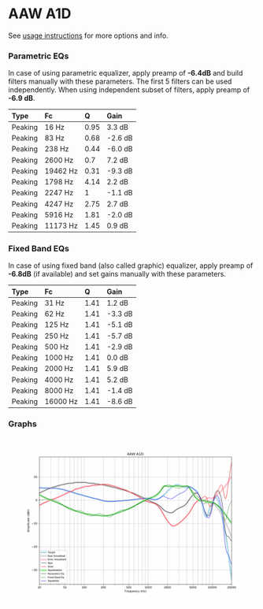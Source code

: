 # AAW A1D
See [usage instructions](https://github.com/jaakkopasanen/AutoEq#usage) for more options and info.

### Parametric EQs
In case of using parametric equalizer, apply preamp of **-6.4dB** and build filters manually
with these parameters. The first 5 filters can be used independently.
When using independent subset of filters, apply preamp of **-6.9 dB**.

| Type    | Fc       |    Q | Gain    |
|:--------|:---------|:-----|:--------|
| Peaking | 16 Hz    | 0.95 | 3.3 dB  |
| Peaking | 83 Hz    | 0.68 | -2.6 dB |
| Peaking | 238 Hz   | 0.44 | -6.0 dB |
| Peaking | 2600 Hz  | 0.7  | 7.2 dB  |
| Peaking | 19462 Hz | 0.31 | -9.3 dB |
| Peaking | 1798 Hz  | 4.14 | 2.2 dB  |
| Peaking | 2247 Hz  | 1    | -1.1 dB |
| Peaking | 4247 Hz  | 2.75 | 2.7 dB  |
| Peaking | 5916 Hz  | 1.81 | -2.0 dB |
| Peaking | 11173 Hz | 1.45 | 0.9 dB  |

### Fixed Band EQs
In case of using fixed band (also called graphic) equalizer, apply preamp of **-6.8dB**
(if available) and set gains manually with these parameters.

| Type    | Fc       |    Q | Gain    |
|:--------|:---------|:-----|:--------|
| Peaking | 31 Hz    | 1.41 | 1.2 dB  |
| Peaking | 62 Hz    | 1.41 | -3.3 dB |
| Peaking | 125 Hz   | 1.41 | -5.1 dB |
| Peaking | 250 Hz   | 1.41 | -5.7 dB |
| Peaking | 500 Hz   | 1.41 | -2.9 dB |
| Peaking | 1000 Hz  | 1.41 | 0.0 dB  |
| Peaking | 2000 Hz  | 1.41 | 5.9 dB  |
| Peaking | 4000 Hz  | 1.41 | 5.2 dB  |
| Peaking | 8000 Hz  | 1.41 | -1.4 dB |
| Peaking | 16000 Hz | 1.41 | -8.6 dB |

### Graphs
![](./AAW%20A1D.png)